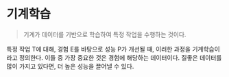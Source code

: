 # 기계학습

> 기계가 데이터를 기반으로 학습하여 특정 작업을 수행하는 것이다.

특정 작업 T에 대해, 경험 E를 바탕으로 성능 P가 개선될 때, 이러한 과정을 기계학습이라고 정의한다. 이들 중 가장 중요한 것은 경험에 해당하는 데이터이다. 질좋은 데이터를 많이 가지고 있다면, 더 높은 성능을 끌어낼 수 있다.
